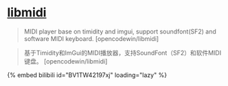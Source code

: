 # [libmidi](https://github.com/opencodewin/libmidi)

> MIDI player base on timidity and imgui, support soundfont(SF2) and software MIDI keyboard. [opencodewin/libmidi]

> 基于Timidity和ImGui的MIDI播放器，支持SoundFont（SF2）和软件MIDI键盘。 [opencodewin/libmidi]

{% embed bilibili id="BV1TW42197xj" loading="lazy" %}
